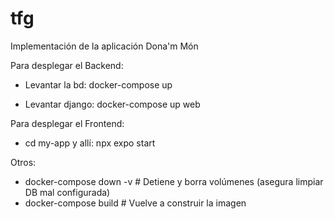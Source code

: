 # tfg
Implementación de la aplicación Dona'm Món

Para desplegar el Backend:
- Levantar la bd:
docker-compose up

- Levantar django:
docker-compose up web

Para desplegar el Frontend:
- cd my-app y allí: npx expo start

Otros:
- docker-compose down -v  # Detiene y borra volúmenes (asegura limpiar DB mal configurada)
- docker-compose build    # Vuelve a construir la imagen
